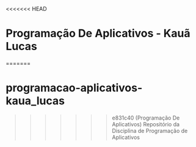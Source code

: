 <<<<<<< HEAD
# Programação De Aplicativos - Kauã Lucas
=======
# programacao-aplicativos-kaua_lucas
>>>>>>> e831c40 (Programação De Aplicativos)
 Repositório da Disciplina de Programação de Aplicativos

